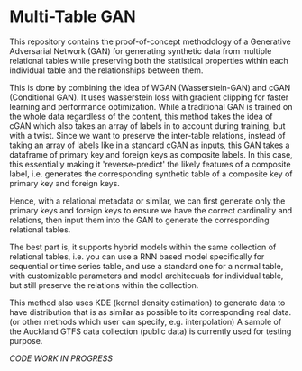 # Multi-Table GAN

This repository contains the proof-of-concept methodology of a Generative Adversarial Network (GAN) for generating synthetic data from multiple relational tables while preserving both the statistical properties within each individual table and the relationships between them.  

This is done by combining the idea of WGAN (Wasserstein-GAN) and cGAN (Conditional GAN). It uses wasserstein loss with gradient clipping for faster learning and performance optimization. While a traditional GAN is trained on the whole data regardless of the content, this method takes the idea of cGAN which also takes an array of labels in to account during training, but with a twist. Since we want to preserve the inter-table relations, instead of taking an array of labels like in a standard cGAN as inputs, this GAN takes a dataframe of primary key and foreign keys as composite labels. In this case, this essentially making it 'reverse-predict' the likely features of a composite label, i.e. generates the corresponding synthetic table of a composite key of primary key and foreign keys.  

Hence, with a relational metadata or similar, we can first generate only the primary keys and foreign keys to ensure we have the correct cardinality and relations, then input them into the GAN to generate the corresponding relational tables.  

The best part is, it supports hybrid models within the same collection of relational tables, i.e. you can use a RNN based model specifically for sequential or time series table, and use a standard one for a normal table, with customizable parameters and model architecuals for individual table, but still preserve the relations within the collection.  

This method also uses KDE (kernel density estimation) to generate data to have distribution that is as similar as possible to its corresponding real data. (or other methods which user can specify, e.g. interpolation)
A sample of the Auckland GTFS data collection (public data) is currently used for testing purpose.

*CODE WORK IN PROGRESS*
